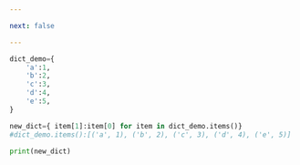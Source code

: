 ```yaml
---

next: false

---
```




<BlogInfo id="916"/>

```python
dict_demo={
    'a':1,
    'b':2,
    'c':3,
    'd':4,
    'e':5,
}

new_dict={ item[1]:item[0] for item in dict_demo.items()}
#dict_demo.items():[('a', 1), ('b', 2), ('c', 3), ('d', 4), ('e', 5)]

print(new_dict)
```



<ActionBox />
